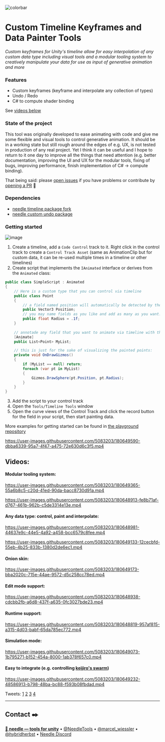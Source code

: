 ![colorbar](https://user-images.githubusercontent.com/5083203/180309860-542e6882-163c-4e11-9555-2c669ad72472.png)


# Custom Timeline Keyframes and Data Painter Tools
*Custom keyframes for Unity's timeline allow for easy interpolation of any custom data type including visual tools and a modular tooling system to creatively manipulate your data for use as input of generative animation and more*

### Features
- Custom keyframes (keyframe and interpolate any collection of types)
- Undo / Redo
- C# to compute shader binding

See [videos below](#videos)

### State of the project
This tool was originally developed to ease animating with code and give me some flexible and visual tools to control generative animation. It should be in a working state but still rough around the edges of e.g. UX, is not tested in production of any real project. Yet I think it can be useful and I hope to return to it one day to improve all the things that need attention (e.g. better documentation, improving the UI and UX for the modular tools, fixing of bugs, improving performance, finish implementation of C# → compute binding).  

That being said: please [open issues](https://github.com/needle-tools/custom-timeline-editor/issues/new) if you have problems or contribute by [opening a PR](https://github.com/needle-tools/custom-timeline-editor/pulls) 🙏

### Dependencies
- [needle timeline package fork](https://github.com/needle-tools/com.unity.timeline)
- [needle custom undo package](https://github.com/needle-tools/Unity-Custom-Undo)

### Getting started
![image](https://user-images.githubusercontent.com/5083203/180650806-a2d35a3f-3c0f-4e68-b542-0e7fa36179a9.png)
1) Create a timeline, add a ``Code Control`` track to it. Right click in the control track to create a ``Control Track Asset`` (same as AnimationClip but for custom data, it can be re-used multiple times in a timeline or other timelines)
2) Create script that implements the ``IAnimated`` interface or derives from the ``Animated`` class:
```csharp
public class SimpleScript : Animated
{
    // Here is a custom type that you can control via timeline
    public class Point
    {   
        // a field named position will automatically be detected by the spray tool to be painted in 3d space
        public Vector3 Position;
        // you may name fields as you like and add as many as you want. They will show up in the tool to be painted and individually manipulated
        public float Radius = .1f;
    }
    
    // annotade any field that you want to animate via timeline with the Animate attribute:
    [Animate]
    public List<Point> MyList;

    // this is just for the sake of visualizing the painted points:
    private void OnDrawGizmos()
    {
        if (MyList == null) return;
        foreach (var pt in MyList)
        {
            Gizmos.DrawSphere(pt.Position, pt.Radius);
        }
    }
}
```
3) Add the script to your control track
4) Open the ``Tools/Timeline Tools`` window
5) Open the curve views of the Control Track and click the record button for the field in your script, then start painting data.

More examples for getting started can be found in [the playground repository](https://github.com/needle-tools/custom-timeline-playground)

https://user-images.githubusercontent.com/5083203/180649590-dbba6339-95a7-4f47-a475-72e630d6c3f5.mp4

## Videos:

#### Modular tooling system:
https://user-images.githubusercontent.com/5083203/180649365-55a6b8c5-c20d-41ed-90da-bacc8730d91a.mp4

https://user-images.githubusercontent.com/5083203/180648913-fe8b71af-d767-461b-962b-c5de3314e13e.mp4


#### Any data type: control, paint and interpolate:
https://user-images.githubusercontent.com/5083203/180648981-44637e9c-44e5-4a92-a458-bcc6579c8fee.mp4

https://user-images.githubusercontent.com/5083203/180649133-12cecbfd-55eb-4b25-833b-1380d2de6ec1.mp4

#### Onion skin:
https://user-images.githubusercontent.com/5083203/180649173-bba2020c-715e-44ae-9572-d5c258cc78ed.mp4

#### Edit mode support:
https://user-images.githubusercontent.com/5083203/180648938-cdcbb2fb-a6d8-437f-a635-0fc3027bde23.mp4

#### Runtime support:
https://user-images.githubusercontent.com/5083203/180648819-957af815-a315-4d03-babf-65da785ec772.mp4

#### Simulation mode:
https://user-images.githubusercontent.com/5083203/180649073-1b795271-b152-454a-8000-1ab378f657c0.mp4

#### Easy to integrate (e.g. controlling [keijiro's swarm](https://github.com/keijiro/Swarm))
https://user-images.githubusercontent.com/5083203/180649232-48586913-b798-48ba-bc88-f593b08fbdad.mp4


Tweets: [1](https://twitter.com/marcel_wiessler/status/1461283007671717897) [2](https://twitter.com/marcel_wiessler/status/1460185270641467399) [3](https://twitter.com/marcel_wiessler/status/1449838707054350342) [4](https://twitter.com/marcel_wiessler/status/1448775383239872512)

---
## Contact ✒️
<b>[🌵 needle — tools for unity](https://needle.tools)</b> • 
[@NeedleTools](https://twitter.com/NeedleTools) • 
[@marcel_wiessler](https://twitter.com/marcel_wiessler) • 
[@hybridherbst](https://twitter.com/hybridherbst) • 
[Needle Discord](http://discord.needle.tools)
